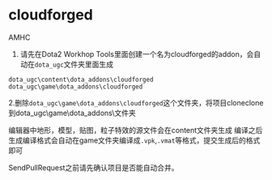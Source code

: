 cloudforged
===========

AMHC

1. 请先在Dota2 Workhop Tools里面创建一个名为cloudforged的addon，会自动在`dota_ugc`文件夹里面生成
  ```
  dota_ugc\content\dota_addons\cloudforged
  dota_ugc\game\dota_addons\cloudforged
  ```
2.删除`dota_ugc\game\dota_addons\cloudforged`这个文件夹，将项目cloneclone到dota_ugc\game\dota_addons\文件夹

编辑器中地形，模型，贴图，粒子特效的源文件会在content文件夹生成
编译之后生成编译格式会自动在game文件夹编译成`.vpk`,`.vmat`等格式，提交生成后的格式即可

SendPullRequest之前请先确认项目是否能自动合并。
